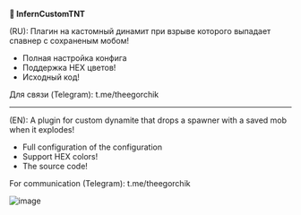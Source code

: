 **🧨 InfernCustomTNT**   

(RU):
Плагин на кастомный динамит при взрыве которого выпадает спавнер с сохраненым мобом!

- Полная настройка конфига
- Поддержка HEX цветов!
- Исходный код!

Для связи (Telegram): t.me/theegorchik

------

(EN):
A plugin for custom dynamite that drops a spawner with a saved mob when it explodes!

- Full configuration of the configuration
- Support HEX colors!
- The source code!
  
For communication (Telegram): t.me/theegorchik


![image](https://github.com/user-attachments/assets/b2537212-3f9b-4420-95bd-017c3e17902c)
